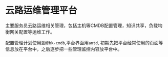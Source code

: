 云路运维管理平台
===

主要服务员云路运维相关管理，包括主机等CMDB配置管理，知识共享，负载均衡网关配置等运维工作。

配置管理计划使用`蓝鲸bk-cmdb`,平台界面用`antd`, 初期先把平台经常使用的页面等信息放在平台中，之后逐步把一些管理监控内容放平台中。